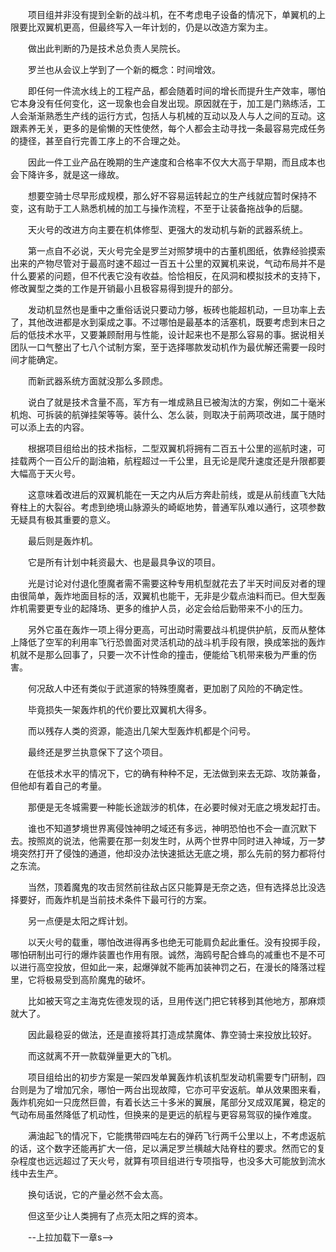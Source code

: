 　　项目组并非没有提到全新的战斗机，在不考虑电子设备的情况下，单翼机的上限要比双翼机更高，但最终写入一年计划的，仍是以改造方案为主。

　　做出此判断的乃是技术总负责人吴院长。

　　罗兰也从会议上学到了一个新的概念：时间增效。

　　即任何一件流水线上的工程产品，都会随着时间的增长而提升生产效率，哪怕它本身没有任何变化，这一现象也会自发出现。原因就在于，加工是门熟练活，工人会渐渐熟悉生产线的运行方式，包括人与机械的互动以及人与人之间的互动。这跟素养无关，更多的是偷懒的天性使然，每个人都会主动寻找一条最容易完成任务的捷径，甚至自行完善工序上的不合理之处。

　　因此一件工业产品在晚期的生产速度和合格率不仅大大高于早期，而且成本也会下降许多，就是这一缘故。

　　想要空骑士尽早形成规模，那么好不容易运转起立的生产线就应暂时保持不变，这有助于工人熟悉机械的加工与操作流程，不至于让装备拖战争的后腿。

　　天火号的改进方向主要在机体修型、更强大的发动机与新的武器系统上。

　　第一点自不必说，天火号完全是罗兰对照梦境中的古董机图纸，依靠经验摸索出来的产物尽管对于最高时速不超过一百五十公里的双翼机来说，气动布局并不是什么要紧的问题，但不代表它没有收益。恰恰相反，在风洞和模拟技术的支持下，修改翼型之类的工作是开销最小且极容易得到提升的部分。

　　发动机显然也是重中之重俗话说只要动力够，板砖也能超机动，一旦功率上去了，其他改进都是水到渠成之事。不过哪怕是最基本的活塞机，既要考虑到末日之后的低技术水平，又要兼顾耐用与性能，设计起来也不是那么容易的事。据说相关团队一口气整出了七八个试制方案，至于选择哪款发动机作为最优解还需要一段时间才能确定。

　　而新武器系统方面就没那么多顾虑。

　　说白了就是技术含量不高，军方有一堆成熟且已被淘汰的方案，例如二十毫米机炮、可拆装的航弹挂架等等。装什么、怎么装，则取决于前两项改进，属于随时可以添上去的内容。

　　根据项目组给出的技术指标，二型双翼机将拥有二百五十公里的巡航时速，可挂载两个一百公斤的副油箱，航程超过一千公里，且无论是爬升速度还是升限都要大幅高于天火号。

　　这意味着改进后的双翼机能在一天之内从后方奔赴前线，或是从前线直飞大陆脊柱上的大裂谷。考虑到绝境山脉源头的崎岖地势，普通军队难以通行，这项参数无疑具有极其重要的意义。

　　最后则是轰炸机。

　　它是所有计划中耗资最大、也是最具争议的项目。

　　光是讨论对付退化堕魔者需不需要这种专用机型就花去了半天时间反对者的理由很简单，轰炸地面目标的活，双翼机也能干，无非是少载点油料而已。但大型轰炸机需要更专业的起降场、更多的维护人员，必定会给后勤带来不小的压力。

　　另外它虽在轰炸一项上得分更高，可出动时需要战斗机提供护航，反而从整体上降低了空军的利用率飞行恐兽面对灵活机动的战斗机手段有限，换成笨拙的轰炸机就不是那么回事了，只要一次不计性命的撞击，便能给飞机带来极为严重的伤害。

　　何况敌人中还有类似于武道家的特殊堕魔者，更加剧了风险的不确定性。

　　毕竟损失一架轰炸机的代价要比双翼机大得多。

　　而以残存人类的资源，能造出几架大型轰炸机都是个问号。

　　最终还是罗兰执意保下了这个项目。

　　在低技术水平的情况下，它的确有种种不足，无法做到来去无踪、攻防兼备，但他却有着自己的考量。

　　那便是无冬城需要一种能长途跋涉的机体，在必要时候对无底之境发起打击。

　　谁也不知道梦境世界离侵蚀神明之域还有多远，神明恐怕也不会一直沉默下去。按照岚的说法，他需要在那一刻发生时，从两个世界中同时进入神域，万一梦境突然打开了侵蚀的通道，他却没办法快速抵达无底之境，那么先前的努力都将付之东流。

　　当然，顶着魔鬼的攻击贸然前往敌占区只能算是无奈之选，但有选择总比没选择要好，而轰炸机是当前技术条件下最可行的方案。

　　另一点便是太阳之辉计划。

　　以天火号的载重，哪怕改进得再多也绝无可能肩负起此重任。没有投掷手段，哪怕研制出可行的爆炸装置也作用有限。诚然，海鸥号配合蜂鸟的减重也不是不可以进行高空投放，但如此一来，起爆弹就不能再加装神罚之石，在漫长的降落过程里，它将极易受到高阶魔鬼的破坏。

　　比如被天穹之主海克佐德发现的话，旦用传送门把它转移到其他地方，那麻烦就大了。

　　因此最稳妥的做法，还是直接将其打造成禁魔体、靠空骑士来投放比较好。

　　而这就离不开一款载弹量更大的飞机。

　　项目组给出的初步方案是一架四发单翼轰炸机该机型发动机需要专门研制，四台则是为了增加冗余，哪怕一两台出现故障，它亦可平安返航。单从效果图来看，轰炸机宛如一只庞然巨兽，有着长达三十多米的翼展，尾部分叉成双尾翼，稳定的气动布局虽然降低了机动性，但换来的是更远的航程与更容易驾驭的操作难度。

　　满油起飞的情况下，它能携带四吨左右的弹药飞行两千公里以上，不考虑返航的话，这个数字还能再扩大一倍，足以满足罗兰横越大陆脊柱的要求。然而它的复杂程度也远远超过了天火号，就算有项目组进行专项指导，也没多大可能放到流水线中去生产。

　　换句话说，它的产量必然不会太高。

　　但这至少让人类拥有了点亮太阳之辉的资本。

　　--上拉加载下一章s-->
